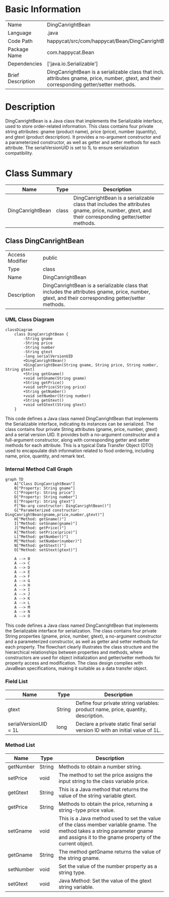 # Basic Information

|      |      |
|------|------|
| Name | DingCanrightBean |
| Language | .java |
| Code Path | happycat/src/com/happycat/Bean/DingCanrightBean.java |
| Package Name | com.happycat.Bean |
| Dependencies | ['java.io.Serializable'] |
| Brief Description | DingCanrightBean is a serializable class that includes the attributes gname, price, number, gtext, and their corresponding getter/setter methods. |

# Description

DingCanrightBean is a Java class that implements the Serializable interface, used to store order-related information. This class contains four private string attributes: gname (product name), price (price), number (quantity), and gtext (product description). It provides a no-argument constructor and a parameterized constructor, as well as getter and setter methods for each attribute. The serialVersionUID is set to 1L to ensure serialization compatibility.

# Class Summary

| Name   | Type  | Description |
|-------|------|-------------|
| DingCanrightBean | class | DingCanrightBean is a serializable class that includes the attributes gname, price, number, gtext, and their corresponding getter/setter methods. |



## Class DingCanrightBean

|      |      |
|------|------|
| Access Modifier | public |
| Type | class |
| Name | DingCanrightBean |
| Description | DingCanrightBean is a serializable class that includes the attributes gname, price, number, gtext, and their corresponding getter/setter methods. |


### UML Class Diagram

```mermaid
classDiagram
    class DingCanrightBean {
        -String gname
        -String price
        -String number
        -String gtext
        -long serialVersionUID
        +DingCanrightBean()
        +DingCanrightBean(String gname, String price, String number, String gtext)
        +String getGname()
        +void setGname(String gname)
        +String getPrice()
        +void setPrice(String price)
        +String getNumber()
        +void setNumber(String number)
        +String getGtext()
        +void setGtext(String gtext)
    }
```

This code defines a Java class named DingCanrightBean that implements the Serializable interface, indicating its instances can be serialized. The class contains four private String attributes (gname, price, number, gtext) and a serial version UID. It provides both a no-argument constructor and a full-argument constructor, along with corresponding getter and setter methods for each attribute. This is a typical Data Transfer Object (DTO) used to encapsulate dish information related to food ordering, including name, price, quantity, and remark text.


### Internal Method Call Graph

```mermaid
graph TD
    A["Class DingCanrightBean"]
    B["Property: String gname"]
    C["Property: String price"]
    D["Property: String number"]
    E["Property: String gtext"]
    F["No-arg constructor: DingCanrightBean()"]
    G["Parameterized constructor: DingCanrightBean(gname,price,number,gtext)"]
    H["Method: getGname()"]
    I["Method: setGname(gname)"]
    J["Method: getPrice()"]
    K["Method: setPrice(price)"]
    L["Method: getNumber()"]
    M["Method: setNumber(number)"]
    N["Method: getGtext()"]
    O["Method: setGtext(gtext)"]

    A --> B
    A --> C
    A --> D
    A --> E
    A --> F
    A --> G
    A --> H
    A --> I
    A --> J
    A --> K
    A --> L
    A --> M
    A --> N
    A --> O
```

This code defines a Java class named DingCanrightBean that implements the Serializable interface for serialization. The class contains four private String properties (gname, price, number, gtext), a no-argument constructor and a parameterized constructor, as well as getter and setter methods for each property. The flowchart clearly illustrates the class structure and the hierarchical relationships between properties and methods, where constructors are used for object initialization and getter/setter methods for property access and modification. The class design complies with JavaBean specifications, making it suitable as a data transfer object.

### Field List

| Name  | Type  | Description |
|-------|-------|------|
| gtext | String | Define four private string variables: product name, price, quantity, description. |
| serialVersionUID = 1L | long | Declare a private static final serial version ID with an initial value of 1L. |

### Method List

| Name  | Type  | Description |
|-------|-------|------|
| getNumber | String | Methods to obtain a number string. |
| setPrice | void | The method to set the price assigns the input string to the class variable price. |
| getGtext | String | This is a Java method that returns the value of the string variable gtext. |
| getPrice | String | Methods to obtain the price, returning a string-type price value. |
| setGname | void | This is a Java method used to set the value of the class member variable gname. The method takes a string parameter gname and assigns it to the gname property of the current object. |
| getGname | String | The method getGname returns the value of the string gname. |
| setNumber | void | Set the value of the number property as a string type. |
| setGtext | void | Java Method: Set the value of the gtext string variable. |




